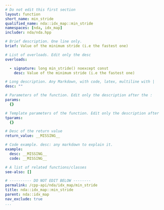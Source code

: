 ```yaml
---
# Do not edit this first section
layout: function
short_name: min_stride
qualified_name: nda::idx_map::min_stride
namespaces: [nda, idx_map]
includer: nda/nda.hpp

# Brief description. One line only.
brief: Value of the minimum stride (i.e the fastest one)

# List of overloads. Edit only the desc
overloads:

  - signature: long min_stride() noexcept const
    desc: Value of the minimum stride (i.e the fastest one)

# Long description. Any Markdown, with code, latex, multiline with |
desc: ""

# Parameters of the function. Edit only the description after the :
params:
  {}

# Template parameters of the function. Edit only the description after the :
tparams:
  {}

# Desc of the return value
return_value: __MISSING__

# Code example. desc: any markdown to explain it.
example:
  desc: __MISSING__
  code: __MISSING__

# A list of related functions/classes
see-also: []

# ---------- DO NOT EDIT BELOW --------
permalink: /cpp-api/nda/idx_map/min_stride
title: nda::idx_map::min_stride
parent: nda::idx_map
nav_exclude: true
...
```


